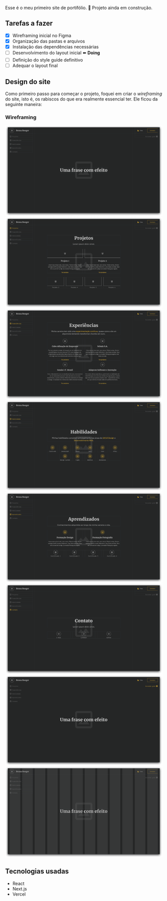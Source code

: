 Esse é o meu primeiro site de portifólio.
🚩 Projeto ainda em construção.

## Tarefas a fazer

- [x] Wireframing inicial no Figma
- [x] Organização das pastas e arquivos
- [x] Instalação das dependências necessárias
- [ ] Desenvolvimento do layout inicial ⬅️ **Doing**
- [ ] Definição do style guide definitivo
- [ ] Adequar o layout final

## Design do site

Como primeiro passo para começar o projeto, foquei em criar o _wireframing_ do site, isto é, os rabiscos do que era realmente essencial ter. Ele ficou da seguinte maneira:

### Wireframing

![imagem do layout inicial](./public/github-images/capa.png)
![imagem do layout inicial](./public/github-images/projetos.png)
![imagem do layout inicial](./public/github-images/experiencias.png)
![imagem do layout inicial](./public/github-images/habilidades.png)
![imagem do layout inicial](./public/github-images/aprendizados.png)
![imagem do layout inicial](./public/github-images/contato.png)
![imagem do layout inicial](./public/github-images/esconder-grid.png)
![imagem do layout inicial](./public/github-images/layout.png)

## Tecnologias usadas

- React
- Next.js
- Vercel
